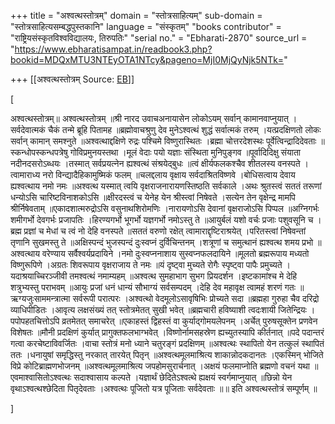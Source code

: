 +++
title = "अश्वत्थस्तोत्रम्"
domain = "स्तोत्रसाहित्यम्"
sub-domain = "स्तोत्रसाहित्यसम्बद्धपुस्तकानि"
language = "संस्कृतम्"
"books contributor" = "राष्ट्रियसंस्कृतविश्वविद्यालयः, तिरुपतिः"
"serial no." = "Ebharati-2870"
source_url = "https://www.ebharatisampat.in/readbook3.php?bookid=MDQxMTU3NTEyOTA1NTcy&pageno=MjI0MjQyNjk5NTk="

+++
[[अश्वत्थस्तोत्रम्	Source: [EB](https://www.ebharatisampat.in/readbook3.php?bookid=MDQxMTU3NTEyOTA1NTcy&pageno=MjI0MjQyNjk5NTk=)]]

\[



अश्वत्थस्तोत्रम्॥ अश्वत्थस्तोत्रम् ॥श्री नारद उवाचअनायासेन लोकोऽयम् सर्वान् कामानवाप्नुयात् ।सर्वदेवात्मकं चैकं तन्मे ब्रूहि पितामह ॥ब्रह्मोवाचश्रुणु देव मुनेऽश्वत्थं शुद्धं सर्वात्मकं तरुम् ।यत्प्रदक्षिणतो लोकः सर्वान् कामान् समश्नुते ॥अश्वत्थाद्दक्षिणे रुद्रः पश्चिमे विष्णुरास्थितः ।ब्रह्मा चोत्तरदेशस्थः पूर्वेत्विन्द्रादिदेवताः ॥स्कन्धोपस्कन्धपत्रेषु गोविप्रमुनयस्तथा ।मूलं वेदाः पयो यज्ञाः संस्थिता मुनिपुङ्गव ॥पूर्वादिदिक्षु संयाता नदीनदसरोऽब्धयः ।तस्मात् सर्वप्रयत्नेन ह्यश्वत्थं संश्रयेद्बुधः ॥त्वं क्षीर्यफलकश्चैव शीतलस्य वनस्पते ।त्वामाराध्य नरो विन्द्यादैहिकामुष्मिकं फलम् ॥चलद्दलाय वृक्षाय सर्वदाश्रितविष्णवे ।बोधिसत्वाय देवाय ह्यश्वत्थाय नमो नमः ॥अश्वत्थ यस्मात् त्वयि वृक्षराजनारायणस्तिष्ठति सर्वकाले ।अथः श्रुतस्त्वं सततं तरूणां धन्योऽसि चारिष्टविनाशकोऽसि ॥क्षीरदस्त्वं च येनेह येन श्रीस्त्वां निषेवते ।सत्येन तेन वृक्षेन्द्र मामपि श्रीर्निषेवताम् ॥एकादशात्मरुद्रोऽसि वसुनाथशिरोमणिः ।नारायणोऽसि देवानां वृक्षराजोऽसि पिप्पल ॥अग्निगर्भः शमीगर्भो देवगर्भः प्रजापतिः ।हिरण्यगर्भो भूगर्भो यज्ञगर्भो नमोऽस्तु ते ॥आयुर्बलं यशो वर्चः प्रजाः पशुवसूनि च ।ब्रह्म प्रज्ञां च मेधां च त्वं नो देहि वनस्पते ॥सततं वरुणो रक्षेत् त्वामाराद्दृष्टिराश्रयेत् ।परितस्त्वां निषेवन्तां तृणानि सुखमस्तु ते ॥अक्षिस्पन्दं भुजस्पन्दं दुःस्वप्नं दुर्विचिन्तनम् ।शत्रूणां च समुत्थानं ह्यश्वत्थ शमय प्रभो ॥अश्वत्थाय वरेण्याय सर्वैश्वर्यप्रदायिने ।नमो दुःस्वप्ननाशाय सुस्वप्नफलदायिने ॥मूलतो ब्रह्मरूपाय मध्यतो विष्णुरूपिणे ।अग्रतः शिवरूपाय वृक्षराजाय ते नमः ॥यं दृष्ट्वा मुच्यते रोगैः स्पृष्ट्वा पापैः प्रमुच्यते ।यदाश्रयाच्चिरञ्जीवी तमश्वत्थं नमाम्यहम् ॥अश्वत्थ सुमहाभाग सुभग प्रियदर्शन ।इष्टकामांश्च मे देहि शत्रुभ्यस्तु पराभवम् ॥आयुः प्रजां धनं धान्यं सौभाग्यं सर्वसम्पदम् ।देहि देव महावृक्ष त्वामहं शरणं गतः ॥ऋग्यजुःसाममन्त्रात्मा सर्वरूपी परात्परः ।अश्वत्थो वेदमूलोऽसावृषिभिः प्रोच्यते सदा ॥ब्रह्महा गुरुहा चैव दरिद्रो व्याधिपीडितः ।आवृत्य लक्षसंख्यं तत् स्तोत्रमेतत् सुखी भवेत् ॥ब्रह्मचारी हविष्याशी त्वदःशायी जितेन्द्रियः ।पपोपहतचित्तोऽपि व्रतमेतत् समाचरेत् ॥एकाहस्तं द्विहस्तं वा कुर्याद्गोमयलेपनम् ।अर्चेत् पुरुषसूक्तेन प्रणवेन विशेषतः ॥मौनी प्रदक्षिणं कुर्यात् प्रागुक्तफलभाग्भवेत् ।विष्णोर्नामसहस्रेण ह्यच्युतस्यापि कीर्तनात् ॥पदे पदान्तरं गत्वा करचेष्टाविवर्जितः ।वाचा स्तोत्रं मनो ध्याने चतुरङ्गं प्रदक्षिणम् ॥अश्वत्थः स्थापितो येन तत्कुलं स्थापितं ततः ।धनायुषां समृद्धिस्तु नरकात् तारयेत् पितृन् ॥अश्वत्थमूलमाश्रित्य शाकान्नोदकदानतः ।एकस्मिन् भोजिते विप्रे कोटिब्राह्मणभोजनम् ॥अश्वत्थमूलमाश्रित्य जपहोमसुरार्चनात् ।अक्षयं फलमाप्नोति ब्रह्मणो वचनं यथा ॥एवमाश्वासितोऽश्वत्थः सदाश्वासाय कल्पते ।यज्ञार्थं छेदितेऽश्वत्थे ह्यक्षयं स्वर्गमाप्नुयात् ॥छिन्नो येन वृथाऽश्वत्थश्छेदिता पितृदेवताः ।अश्वत्थः पूजितो यत्र पूजिताः सर्वदेवताः ॥॥ इति अश्वत्थस्तोत्रं सम्पूर्णम् ॥


\]
